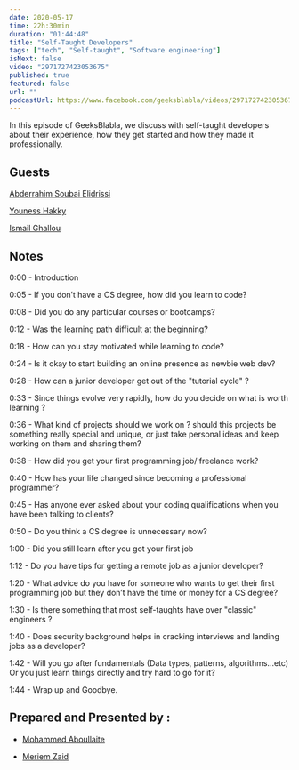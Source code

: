 ```yaml
---
date: 2020-05-17
time: 22h:30min
duration: "01:44:48"
title: "Self-Taught Developers"
tags: ["tech", "Self-taught", "Software engineering"]
isNext: false
video: "2971727423053675"
published: true
featured: false
url: ""
podcastUrl: https://www.facebook.com/geeksblabla/videos/2971727423053675/
---
```


In this episode of GeeksBlabla, we discuss with self-taught developers about their experience, how they get started and how they made it professionally.


## Guests

[Abderrahim Soubai Elidrissi](https://www.facebook.com/zizwar0nline)

[Youness Hakky](https://www.facebook.com/younes.hakky)

[Ismail Ghallou](https://twitter.com/smakosh)



## Notes

0:00 - Introduction

0:05 - If you don’t have a CS degree, how did you learn to code?  

0:08 - Did you do any particular courses or bootcamps? 

0:12 - Was the learning path difficult at the beginning?

0:18 - How can you stay motivated while learning to code?

0:24 - Is it okay to start building an online presence as newbie web dev?

0:28 - How can a junior developer get out of the "tutorial cycle" ?

0:33 - Since things evolve very rapidly, how do you decide on what is worth learning ?

0:36 - What kind of projects should we work on ? should this projects be something really special and unique, or just take personal ideas and keep working on them and sharing them?

0:38 - How did you get your first programming job/ freelance work?

0:40 - How has your life changed since becoming a professional programmer?

0:45 - Has anyone ever asked about your coding qualifications when you have been talking to clients?

0:50 - Do you think a CS degree is unnecessary now?

1:00 - Did you still learn  after you got your first job 

1:12 - Do you have tips for getting a remote job as a junior developer?

1:20 - What advice do you have for someone who wants to get their first programming job but they don’t have the time or money for a CS degree?

1:30 - Is there something that most self-taughts have over "classic" engineers ?

1:40 - Does security background helps in cracking interviews and landing jobs as a developer?

1:42 - Will you go after fundamentals (Data types, patterns, algorithms...etc) Or you just learn things directly and try hard to go for it?

1:44 - Wrap up and Goodbye.




## Prepared and Presented by :

- [Mohammed Aboullaite](https://www.facebook.com/aboullaite)

- [Meriem Zaid](https://www.facebook.com/MeriemZaid)


